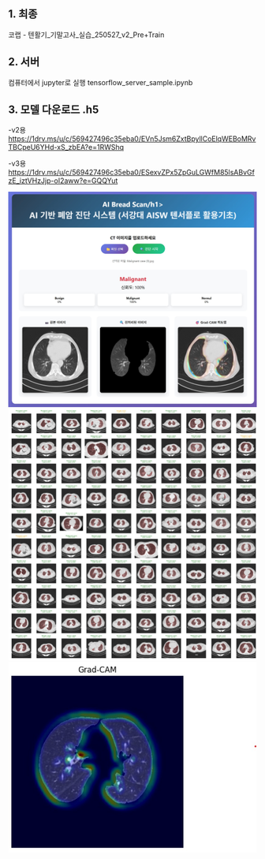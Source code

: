 ## 1. 최종
코랩 - 텐활기_기말고사_실습_250527_v2_Pre+Train 

## 2. 서버 
컴퓨터에서 jupyter로 실행
tensorflow_server_sample.ipynb

## 3. 모델 다운로드 .h5 
-v2용
https://1drv.ms/u/c/569427496c35eba0/EVn5Jsm6ZxtBpyllCoElqWEBoMRvTBCpeU6YHd-xS_zbEA?e=1RWShq

-v3용
https://1drv.ms/u/c/569427496c35eba0/ESexvZPx5ZpGuLGWfM85lsABvGfzE_iztVHzJjp-oI2aww?e=GQQYut

![image](https://github.com/Kiyong314/Cancel_Detect_Tensorflow_Project/blob/main/asset/01.jpg)
![image](https://github.com/Kiyong314/Cancel_Detect_Tensorflow_Project/blob/main/asset/02.jpg)
![image](https://github.com/Kiyong314/Cancel_Detect_Tensorflow_Project/blob/main/asset/03.jpg)
